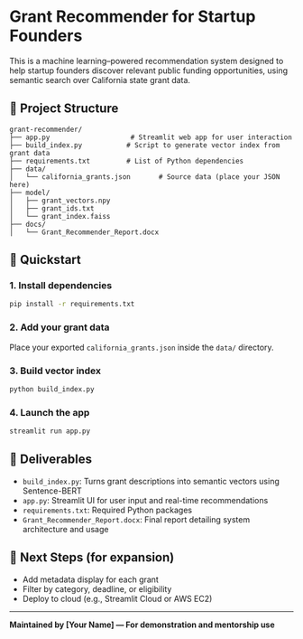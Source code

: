 # Grant Recommender for Startup Founders

This is a machine learning–powered recommendation system designed to help startup founders discover relevant public funding opportunities, using semantic search over California state grant data.

## 🔧 Project Structure

```
grant-recommender/
├── app.py                    # Streamlit web app for user interaction
├── build_index.py           # Script to generate vector index from grant data
├── requirements.txt         # List of Python dependencies
├── data/
│   └── california_grants.json       # Source data (place your JSON here)
├── model/
│   ├── grant_vectors.npy
│   ├── grant_ids.txt
│   └── grant_index.faiss
├── docs/
│   └── Grant_Recommender_Report.docx
```

## 🚀 Quickstart

### 1. Install dependencies

```bash
pip install -r requirements.txt
```

### 2. Add your grant data

Place your exported `california_grants.json` inside the `data/` directory.

### 3. Build vector index

```bash
python build_index.py
```

### 4. Launch the app

```bash
streamlit run app.py
```

## 📂 Deliverables

- `build_index.py`: Turns grant descriptions into semantic vectors using Sentence-BERT
- `app.py`: Streamlit UI for user input and real-time recommendations
- `requirements.txt`: Required Python packages
- `Grant_Recommender_Report.docx`: Final report detailing system architecture and usage

## 📌 Next Steps (for expansion)

- Add metadata display for each grant
- Filter by category, deadline, or eligibility
- Deploy to cloud (e.g., Streamlit Cloud or AWS EC2)

---

**Maintained by [Your Name] — For demonstration and mentorship use**
